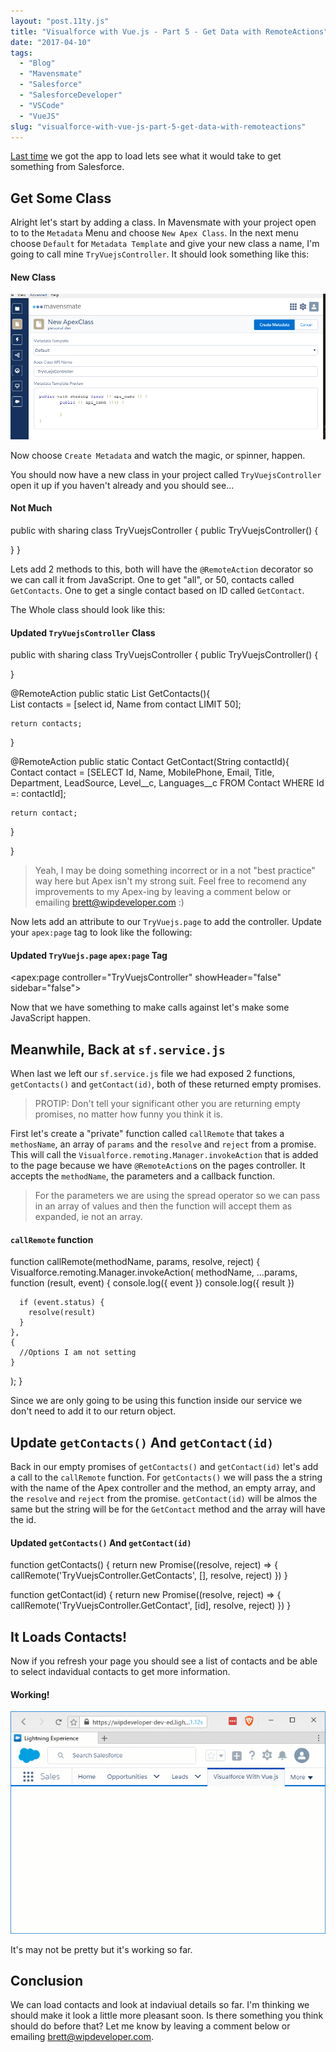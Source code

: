 ```yaml
---
layout: "post.11ty.js"
title: "Visualforce with Vue.js - Part 5 - Get Data with RemoteActions"
date: "2017-04-10"
tags: 
  - "Blog"
  - "Mavensmate"
  - "Salesforce"
  - "SalesforceDeveloper"
  - "VSCode"
  - "VueJS"
slug: "visualforce-with-vue-js-part-5-get-data-with-remoteactions"
---
```


[Last time](/2017/04/06/visualforce-with-vue-js-part-4-add-the-app/) we got the app to load lets see what it would take to get something from Salesforce.

## Get Some Class

Alright let's start by adding a class. In Mavensmate with your project open to to the `Metadata` Menu and choose `New Apex Class`. In the next menu choose `Default` for `Metadata Template` and give your new class a name, I'm going to call mine `TryVuejsController`. It should look something like this:

#### New Class

![New Class](images/vue-and-visualforce-5-001.png)

Now choose `Create Metadata` and watch the magic, or spinner, happen.

You should now have a new class in your project called `TryVuejsController` open it up if you haven't already and you should see...

#### Not Much

public with sharing class TryVuejsController {
  public TryVuejsController() {
    
  }
}

Lets add 2 methods to this, both will have the `@RemoteAction` decorator so we can call it from JavaScript. One to get "all", or 50, contacts called `GetContacts`. One to get a single contact based on ID called `GetContact`.

The Whole class should look like this:

#### Updated `TryVuejsController` Class

public with sharing class TryVuejsController {
  public TryVuejsController() {
    
  }

  @RemoteAction
  public static List<Contact> GetContacts(){        
    List<Contact> contacts = \[select id, Name from contact LIMIT 50\];
    
    return contacts;        
  }

  @RemoteAction
  public static Contact GetContact(String contactId){        
    Contact contact = \[SELECT Id, Name, MobilePhone, Email, Title, Department, LeadSource, Level\_\_c, Languages\_\_c FROM Contact WHERE Id =: contactId\];
    
    return contact;        
  }

}

> Yeah, I may be doing something incorrect or in a not "best practice" way here but Apex isn't my strong suit. Feel free to recomend any improvements to my Apex-ing by leaving a comment below or emailing [brett@wipdeveloper.com](mailto:brett@wipdeveloper.com) :)

Now lets add an attribute to our `TryVuejs.page` to add the controller. Update your `apex:page` tag to look like the following:

#### Updated `TryVuejs.page` `apex:page` Tag

<apex:page controller="TryVuejsController" showHeader="false" sidebar="false">

Now that we have something to make calls against let's make some JavaScript happen.

## Meanwhile, Back at `sf.service.js`

When last we left our `sf.service.js` file we had exposed 2 functions, `getContacts()` and `getContact(id)`, both of these returned empty promises.

> PROTIP: Don't tell your significant other you are returning empty promises, no matter how funny you think it is.

First let's create a "private" function called `callRemote` that takes a `methosName`, an array of `params` and the `resolve` and `reject` from a promise. This will call the `Visualforce.remoting.Manager.invokeAction` that is added to the page because we have `@RemoteAction`s on the pages controller. It accepts the `methodName`, the parameters and a callback function.

> For the parameters we are using the spread operator so we can pass in an array of values and then the function will accept them as expanded, ie not an array.

#### `callRemote` function

function callRemote(methodName, params, resolve, reject) {
  Visualforce.remoting.Manager.invokeAction(
    methodName,
    ...params,
    function (result, event) {
      console.log({ event })
      console.log({ result })

      if (event.status) {
        resolve(result)
      }
    },
    {
      //Options I am not setting
    }
  );
}

Since we are only going to be using this function inside our service we don't need to add it to our return object.

## Update `getContacts()` And `getContact(id)`

Back in our empty promises of `getContacts()` and `getContact(id)` let's add a call to the `callRemote` function. For `getContacts()` we will pass the a string with the name of the Apex controller and the method, an empty array, and the `resolve` and `reject` from the promise. `getContact(id)` will be almos the same but the string will be for the `GetContact` method and the array will have the id.

#### Updated `getContacts()` And `getContact(id)`

function getContacts() {
  return new Promise((resolve, reject) => {
    callRemote('TryVuejsController.GetContacts', \[\], resolve, reject)
  })
}

function getContact(id) {
  return new Promise((resolve, reject) => {
    callRemote('TryVuejsController.GetContact', \[id\], resolve, reject)
  })
}

## It Loads Contacts!

Now if you refresh your page you should see a list of contacts and be able to select indavidual contacts to get more information.

#### Working!

![Working!](images/visualforce-vue-021.gif)

It's may not be pretty but it's working so far.

## Conclusion

We can load contacts and look at indaviual details so far. I'm thinking we should make it look a little more pleasant soon. Is there something you think should do before that? Let me know by leaving a comment below or emailing [brett@wipdeveloper.com](mailto:brett@wipdeveloper.com).
